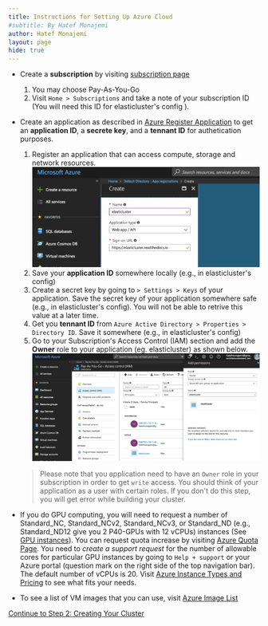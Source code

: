 ```yaml
---
title: Instructions for Setting Up Azure Cloud
#subtitle: By Hatef Monajemi
author: Hatef Monajemi
layout: page
hide: true
---
```



* <a id="subscription-id"></a>Create a **subscription** by visiting [subscription page](https://account.azure.com/signup?showCatalog=True)
    1. You may choose Pay-As-You-Go    
    1. Visit `Home > Subscriptions` and take a note of your subscription ID (You will need this ID for elasticluster's config ).
* Create an application as described in [Azure Register Application](https://docs.microsoft.com/en-us/azure/azure-resource-manager/resource-group-create-service-principal-portal#get-application-id-and-authentication-key) to get an **application ID**, a **secrete key**, and a **tennant ID** for authetication purposes.

    1. Register an application that can access compute, storage and network resources.
        <img src="../assets/images/Azure-Application-Registeration.png" width="600" /><br><span style="color:red">
    2. Save your **application ID** somewhere locally (e.g., in elasticluster's config) 
    3. Create a secret key by going to `> Settings > Keys` of your application. Save the secret key of your application somewhere safe (e.g., in elasticluster's config). You will not be able to retrive this value at a later time.
    4. Get you **tennant ID** from `Azure Active Directory > Properties > Directory ID`. Save it somewhere (e.g., in elasticluster's config)
    5. Go to your Subscription's Access Control (IAM) section and add the **Owner** role to your application (eg. elasticluster) as shown below.
        <img src="../assets/images/Azure-Add-Owner-Role-to-App.png" width="600" /><br><span style="color:red">   

    > Please note that you application need to have an `Owner` role in your subscription in order to get `write` access. You should think of your application as a user with certain roles. If you don't do this step, you will get error while building your cluster. 

* If you do GPU computing, you will need to request a number of Standard_NC, Standard_NCv2, Standard_NCv3, or Standard_ND (e.g., Standard_ND12 give you 2 P40-GPUs with 12 vCPUs) instances (See [GPU instances](https://docs.microsoft.com/en-us/azure/virtual-machines/windows/sizes-gpu)). You can request quota increase by visiting [Azure Quota Page](http://aka.ms/corequotaincrease). You need to *create a support request* for the number of allowable cores for particular GPU instances by going to `Help + support` or your Azure portal (question mark on the right side of the top navigation bar). The default number of vCPUs is 20. Visit [Azure Instance Types and Pricing](https://azure.microsoft.com/en-us/pricing/details/virtual-machines/linux/) to see what fits your needs.


* To see a list of VM images that you can use, visit [Azure Image List](https://gist.github.com/sjkp/60085891dd03b8cfb7c4)

[Continue to Step 2: Creating Your Cluster](monajemi-murri-model/#part-2-create-your-cluster-using-elasticluster)
